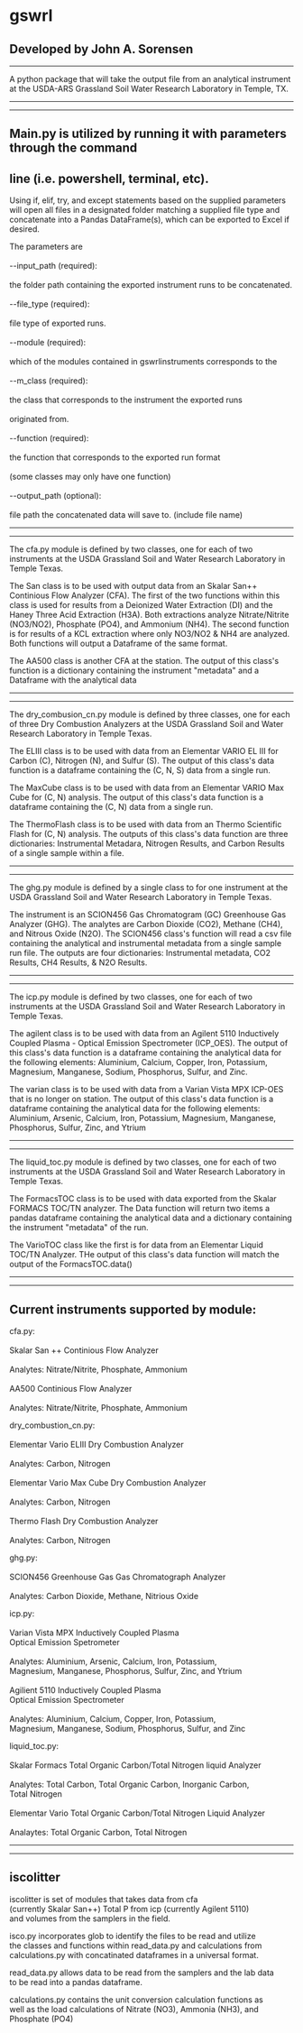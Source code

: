 # gswrl
## Developed by John A. Sorensen

------------------------------------------------------------------------

A python package that will take the output file from an analytical
instrument at the USDA-ARS Grassland Soil Water Research Laboratory in
Temple, TX.

------------------------------------------------------------------------

------------------------------------------------------------------------

## Main.py is utilized by running it with parameters through the command 
## line (i.e. powershell, terminal, etc).

Using if, elif, try, and except statements based on the supplied
parameters will open all files in a designated folder matching a
supplied file type and concatenate into a Pandas DataFrame(s),
which can be exported to Excel if desired.

The parameters are<br>  
--input_path (required):<br>  
    the folder path containing the exported instrument runs to be
    concatenated.<br>  
--file_type (required):<br>  
    file type of exported runs.<br>  
--module (required):<br>  
    which of the modules contained in gswrlinstruments corresponds to the<br>  
--m_class (required):<br>  
    the class that corresponds to the instrument the exported runs<br>  
    originated from.<br>  
--function (required):<br>  
    the function that corresponds to the exported run format<br>  
    (some classes may only have one function)<br>  
--output_path (optional):<br>  
    file path the concatenated data will save to. (include file name)

------------------------------------------------------------------------

------------------------------------------------------------------------
The cfa.py module is defined by two classes, one for each of two
instruments at the USDA Grassland Soil and Water Research Laboratory in
Temple Texas.

The San class is to be used with output data from an
Skalar San++ Continious Flow Analyzer (CFA).
The first of the two functions within this class is used for results
from a Deionized Water Extraction (DI) and the Haney Three Acid
Extraction (H3A).
Both extractions analyze Nitrate/Nitrite (NO3/NO2), Phosphate (PO4),
and Ammonium (NH4).
The second function is for results of a KCL extraction where only
NO3/NO2 & NH4 are analyzed.
Both functions will output a Dataframe of the same format.

The AA500 class is another CFA at the station.
The output of this class's function is a dictionary containing the
instrument "metadata" and a Dataframe with the analytical data

------------------------------------------------------------------------

------------------------------------------------------------------------

The dry_combusion_cn.py module is defined by three classes, one for each
of three Dry Combustion Analyzers at the USDA Grassland Soil and Water
Research Laboratory in Temple Texas.

The ELIII class is to be used with data from an Elementar VARIO EL III
for Carbon (C), Nitrogen (N), and Sulfur (S).
The output of this class's data function is a dataframe containing the
(C, N, S) data from a single run.

The MaxCube class is to be used with data from an
Elementar VARIO Max Cube for (C, N) analysis.
The output of this class's data function is a dataframe containing the
(C, N) data from a single run.

The ThermoFlash class is to be used with data from an Thermo Scientific
Flash for (C, N) analysis.
The outputs of this class's data function are three dictionaries:
Instrumental Metadara, Nitrogen Results, and Carbon Results of a single
sample within a file.

------------------------------------------------------------------------

------------------------------------------------------------------------

The ghg.py module is defined by a single class to for one instrument at
the USDA Grassland Soil and Water Research Laboratory in Temple Texas.

The instrument is an SCION456 Gas Chromatogram (GC) Greenhouse Gas
Analyzer (GHG).
The analytes are Carbon Dioxide (CO2), Methane (CH4), and
Nitrous Oxide (N2O).
The SCION456 class's function will read a csv file containing the
analytical and instrumental metadata from a single sample run file.
The outputs are four dictionaries: Instrumental metadata, CO2 Results,
CH4 Results, & N2O Results.

------------------------------------------------------------------------

------------------------------------------------------------------------

The icp.py module is defined by two classes, one for each of two
instruments at the USDA Grassland Soil and Water Research Laboratory in
Temple Texas.

The agilent class is to be used with data from an Agilent 5110
Inductively Coupled Plasma - Optical Emission Spectrometer (ICP_OES).
The output of this class's data function is a dataframe containing the
analytical data for the following elements: Aluminium, Calcium, Copper,
Iron, Potassium, Magnesium, Manganese, Sodium, Phosphorus, Sulfur,
and Zinc.

The varian class is to be used with data from a Varian Vista MPX ICP-OES
that is no longer on station.
The output of this class's data function is a dataframe containing the
analytical data for the following elements: Aluminium, Arsenic, Calcium,
Iron, Potassium, Magnesium, Manganese, Phosphorus, Sulfur, Zinc, and
Ytrium

------------------------------------------------------------------------

------------------------------------------------------------------------

The liquid_toc.py module is defined by two classes, one for each of two
instruments at the USDA Grassland Soil and Water Research Laboratory in
Temple Texas.

The FormacsTOC class is to be used with data exported from the Skalar
FORMACS TOC/TN analyzer.
The Data function will return two items a pandas dataframe containing
the analytical data and a dictionary containing the instrument
"metadata" of the run.

The VarioTOC class like the first is for data from an Elementar Liquid
TOC/TN Analyzer.
THe output of this class's data function will match the output of the
FormacsTOC.data()

------------------------------------------------------------------------

------------------------------------------------------------------------

## Current instruments supported by module:

cfa.py:<br>  
    Skalar San ++ Continious Flow Analyzer<br>  
        Analytes: Nitrate/Nitrite, Phosphate, Ammonium<br>  
    AA500 Continious Flow Analyzer<br>  
        Analytes: Nitrate/Nitrite, Phosphate, Ammonium<br>  

dry_combustion_cn.py:<br>  
    Elementar Vario ELIII Dry Combustion Analyzer<br>  
        Analytes: Carbon, Nitrogen<br>  
    Elementar Vario Max Cube Dry Combustion Analyzer<br>  
        Analytes: Carbon, Nitrogen<br>  
    Thermo Flash Dry Combustion Analyzer<br>  
        Analytes: Carbon, Nitrogen<br>  

ghg.py:<br>  
    SCION456 Greenhouse Gas Gas Chromatograph Analyzer<br>  
        Analytes: Carbon Dioxide, Methane, Nitrious Oxide<br>  

icp.py:<br>  
    Varian Vista MPX Inductively Coupled Plasma <br>
    Optical Emission Spetrometer<br>  
        Analytes: Aluminium, Arsenic, Calcium, Iron, Potassium, <br>
        Magnesium, Manganese, Phosphorus, Sulfur, Zinc, and Ytrium<br>  
    Agilient 5110 Inductively Coupled Plasma <br>
    Optical Emission Spectrometer<br>  
        Analytes: Aluminium, Calcium, Copper, Iron, Potassium, <br>
        Magnesium, Manganese, Sodium, Phosphorus, Sulfur, and Zinc<br>  

liquid_toc.py:<br>  
    Skalar Formacs Total Organic Carbon/Total Nitrogen liquid Analyzer<br>  
        Analytes: Total Carbon, Total Organic Carbon, Inorganic Carbon,<br>
        Total Nitrogen<br>  
    Elementar Vario Total Organic Carbon/Total Nitrogen Liquid Analyzer<br>  
        Analaytes: Total Organic Carbon, Total Nitrogen

------------------------------------------------------------------------

------------------------------------------------------------------------

## iscolitter

iscolitter is set of modules that takes data from cfa <br>
(currently Skalar San++) Total P from icp (currently Agilent 5110)<br>
and volumes from the samplers in the field. 

isco.py incorporates glob to identify the files to be read and utilize<br>
the classes and functions within read_data.py and calculations from<br>
calculations.py with concatinated dataframes in a universal format.

read_data.py allows data to be read from the samplers and the lab data<br>
to be read into a pandas dataframe.

calculations.py contains the unit conversion calculation functions as<br>
well as the load calculations of Nitrate (NO3), Ammonia (NH3), and<br>
Phosphate (PO4)